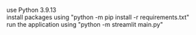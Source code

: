 use Python 3.9.13 <br> 
install packages using "python -m pip install -r requirements.txt" \
run the application using "python -m streamlit main.py" 
